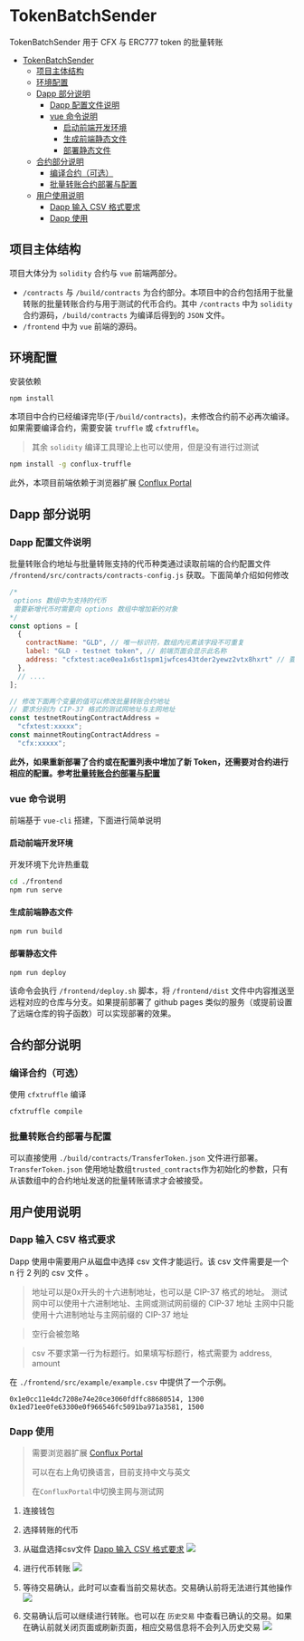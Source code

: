 # TokenBatchSender

TokenBatchSender 用于 CFX 与 ERC777 token 的批量转账

- [TokenBatchSender](#tokenbatchsender)
  - [项目主体结构](#项目主体结构)
  - [环境配置](#环境配置)
  - [Dapp 部分说明](#dapp-部分说明)
    - [Dapp 配置文件说明](#dapp-配置文件说明)
    - [vue 命令说明](#vue-命令说明)
      - [启动前端开发环境](#启动前端开发环境)
      - [生成前端静态文件](#生成前端静态文件)
      - [部署静态文件](#部署静态文件)
  - [合约部分说明](#合约部分说明)
    - [编译合约（可选）](#编译合约可选)
    - [批量转账合约部署与配置](#批量转账合约部署与配置)
  - [用户使用说明](#用户使用说明)
    - [Dapp 输入 CSV 格式要求](#dapp-输入-csv-格式要求)
    - [Dapp 使用](#dapp-使用)

## 项目主体结构

项目大体分为 `solidity` 合约与 `vue` 前端两部分。

- `/contracts` 与 `/build/contracts` 为合约部分。本项目中的合约包括用于批量转账的批量转账合约与用于测试的代币合约。其中 `/contracts` 中为 `solidity` 合约源码，`/build/contracts` 为编译后得到的 `JSON` 文件。
- `/frontend` 中为 `vue` 前端的源码。

## 环境配置

安装依赖

```bash
npm install
```

本项目中合约已经编译完毕(于`/build/contracts`)，未修改合约前不必再次编译。  
如果需要编译合约，需要安装 `truffle` 或 `cfxtruffle`。
> 其余 `solidity` 编译工具理论上也可以使用，但是没有进行过测试

```bash
npm install -g conflux-truffle
```

此外，本项目前端依赖于浏览器扩展 [Conflux Portal](https://portal.confluxnetwork.org/)

## Dapp 部分说明

### Dapp 配置文件说明

批量转账合约地址与批量转账支持的代币种类通过读取前端的合约配置文件 `/frontend/src/contracts/contracts-config.js` 获取。下面简单介绍如何修改

```javascript
/*
 options 数组中为支持的代币
 需要新增代币时需要向 options 数组中增加新的对象
*/
const options = [
  {
    contractName: "GLD", // 唯一标识符，数组内元素该字段不可重复
    label: "GLD - testnet token", // 前端页面会显示此名称
    address: "cfxtest:ace0ea1x6st1spm1jwfces43tder2yewz2vtx8hxrt" // 要求为 CIP-37 格式的地址
  },
  // ....
];

// 修改下面两个变量的值可以修改批量转账合约地址
// 要求分别为 CIP-37 格式的测试网地址与主网地址
const testnetRoutingContractAddress =
  "cfxtest:xxxxx";
const mainnetRoutingContractAddress =
  "cfx:xxxxx";
```

**此外，如果重新部署了合约或在配置列表中增加了新 Token，还需要对合约进行相应的配置。参考[批量转账合约部署与配置](#批量转账合约部署与配置)**

### vue 命令说明

前端基于 `vue-cli` 搭建，下面进行简单说明

#### 启动前端开发环境

开发环境下允许热重载

```bash
cd ./frontend
npm run serve
```

#### 生成前端静态文件

```bash
npm run build
```

#### 部署静态文件

```
npm run deploy
```

该命令会执行 `/frontend/deploy.sh` 脚本，将 `/frontend/dist` 文件中内容推送至远程对应的仓库与分支。如果提前部署了 github pages 类似的服务（或提前设置了远端仓库的钩子函数）可以实现部署的效果。

## 合约部分说明

### 编译合约（可选）

使用 `cfxtruffle` 编译

```bash
cfxtruffle compile
```

### 批量转账合约部署与配置

可以直接使用 `./build/contracts/TransferToken.json` 文件进行部署。`TransferToken.json` 使用地址数组`trusted_contracts`作为初始化的参数，只有从该数组中的合约地址发送的批量转账请求才会被接受。

## 用户使用说明

### Dapp 输入 CSV 格式要求

Dapp 使用中需要用户从磁盘中选择 csv 文件才能运行。该 csv 文件需要是一个 n 行 2 列的 csv 文件 。 
> 地址可以是0x开头的十六进制地址，也可以是 CIP-37 格式的地址。
> 测试网中可以使用十六进制地址、主网或测试网前缀的 CIP-37 地址
> 主网中只能使用十六进制地址与主网前缀的 CIP-37 地址

> 空行会被忽略

> csv 不要求第一行为标题行。如果填写标题行，格式需要为 address, amount

在 `./frontend/src/example/example.csv` 中提供了一个示例。

``` csv
0x1e0cc11e4dc7208e74e20ce3060fdffc88680514, 1300
0x1ed71ee0fe63300e0f966546fc5091ba971a3581, 1500
```

### Dapp 使用

> 需要浏览器扩展 [Conflux Portal](https://portal.confluxnetwork.org/)
>
> 可以在右上角切换语言，目前支持中文与英文
> 
> 在`ConfluxPortal`中切换主网与测试网

1. 连接钱包
2. 选择转账的代币
3. 从磁盘选择csv文件 [Dapp 输入 CSV 格式要求](#dapp-输入-csv-格式要求)
![](./image/2021-05-30-17-07-11.png)

4. 进行代币转账
![](./image/2021-05-30-17-08-19.png)

5. 等待交易确认，此时可以查看当前交易状态。交易确认前将无法进行其他操作
![](./image/2021-05-30-17-09-52.png)

6. 交易确认后可以继续进行转账。也可以在 `历史交易` 中查看已确认的交易。如果在确认前就关闭页面或刷新页面，相应交易信息将不会列入历史交易
![](./image/2021-05-30-17-12-27.png)